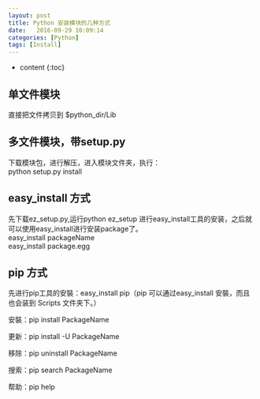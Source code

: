 ```yaml
---
layout: post
title: Python 安装模块的几种方式
date:   2016-09-29 10:09:14
categories: [Python]
tags: [Install]
---
```


* content
{:toc}

## 单文件模块

直接把文件拷贝到 $python_dir/Lib   

## 多文件模块，带setup.py

下载模块包，进行解压，进入模块文件夹，执行：   
python setup.py install   

## easy_install 方式

 先下载ez_setup.py,运行python ez_setup 进行easy_install工具的安装，之后就可以使用easy_install进行安装package了。   
  easy_install  packageName   
  easy_install  package.egg   

## pip 方式 

先进行pip工具的安裝：easy_install pip（pip 可以通过easy_install 安裝，而且也会装到 Scripts 文件夹下。）   

安裝：pip install PackageName   

更新：pip install -U PackageName   

移除：pip uninstall PackageName   

搜索：pip search PackageName   

帮助：pip help